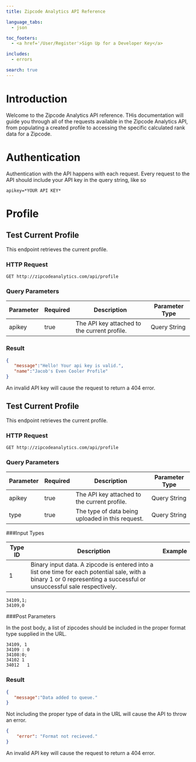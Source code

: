 ```yaml
---
title: Zipcode Analytics API Reference

language_tabs:
  - json

toc_footers:
  - <a href='/User/Register'>Sign Up for a Developer Key</a>

includes:
  - errors

search: true
---
```


# Introduction

Welcome to the Zipcode Analytics API reference. THis documentation will guide you through all of the requests available in the Zipcode Analytics API, from populating a created profile to accessing the specific calculated rank data for a Zipcode.

# Authentication

Authentication with the API happens with each request. Every request to the API should include your API key in the query string, like so 
    
    apikey=*YOUR API KEY*

# Profile

## Test Current Profile

This endpoint retrieves the current profile.

### HTTP Request

`GET http://zipcodeanalytics.com/api/profile`

### Query Parameters

Parameter | Required | Description | Parameter Type
--------- | ------- | ----------- | ---------------
apikey | true | The API key attached to the current profile. | Query String


### Result

```json
{
   "message":"Hello! Your api key is valid.",
   "name":"Jacob's Even Cooler Profile"
}
```

<aside class="danger">
An invalid API key will cause the request to return a 404 error.
</aside>

## Test Current Profile

This endpoint retrieves the current profile.

### HTTP Request

`GET http://zipcodeanalytics.com/api/profile`

### Query Parameters

Parameter | Required | Description | Parameter Type
--------- | ------- | ----------- | ---------------
apikey | true | The API key attached to the current profile. | Query String
type | true | The type of data being uploaded in this request. | Query String

###Input Types

Type ID | Description | Example
--------| -----------| --------
1 | Binary input data. A zipcode is entered into a list one time for each potential sale, with a binary 1 or 0 representing a successful or unsuccessful sale respectively. | 
```
34109,1;
34109,0
```

###Post Parameters

In the post body, a list of zipcodes should be included in the proper format type supplied in the URL.

```
34109, 1
34109 : 0
34108:0;
34102 1
34012	1
```

### Result

```json
{
   "message":"Data added to queue."
}
```

<aside>
Not including the proper type of data in the URL will cause the API to throw an error.

```json
{
	"error": "Format not recieved."
}
```

</aside>

<aside class="danger">
An invalid API key will cause the request to return a 404 error.
</aside>
